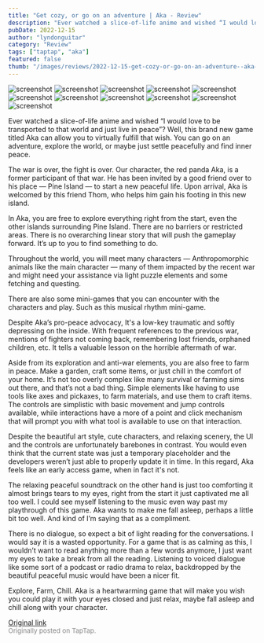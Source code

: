 ```yaml
---
title: "Get cozy, or go on an adventure | Aka - Review"
description: "Ever watched a slice-of-life anime and wished “I would love to be transported to that world and just live in peace”? Well, this brand new game titled Aka can allow you to virtually fulfill that wish. You can go on an adventure, explore the world, or maybe just settle peacefully and find inner peace."
pubDate: 2022-12-15
author: "lyndonguitar"
category: "Review"
tags: ["taptap", "aka"]
featured: false
thumb: "/images/reviews/2022-12-15-get-cozy-or-go-on-an-adventure--aka---review-0.avif"
---
```


<div class="gallery">
  <img src="/images/reviews/2022-12-15-get-cozy-or-go-on-an-adventure--aka---review-0.avif" alt="screenshot" />
  <img src="/images/reviews/2022-12-15-get-cozy-or-go-on-an-adventure--aka---review-1.avif" alt="screenshot" />
  <img src="/images/reviews/2022-12-15-get-cozy-or-go-on-an-adventure--aka---review-2.avif" alt="screenshot" />
  <img src="/images/reviews/2022-12-15-get-cozy-or-go-on-an-adventure--aka---review-3.avif" alt="screenshot" />
  <img src="/images/reviews/2022-12-15-get-cozy-or-go-on-an-adventure--aka---review-4.avif" alt="screenshot" />
  <img src="/images/reviews/2022-12-15-get-cozy-or-go-on-an-adventure--aka---review-5.avif" alt="screenshot" />
  <img src="/images/reviews/2022-12-15-get-cozy-or-go-on-an-adventure--aka---review-6.avif" alt="screenshot" />
  <img src="/images/reviews/2022-12-15-get-cozy-or-go-on-an-adventure--aka---review-7.avif" alt="screenshot" />
  <img src="/images/reviews/2022-12-15-get-cozy-or-go-on-an-adventure--aka---review-8.avif" alt="screenshot" />
  <img src="/images/reviews/2022-12-15-get-cozy-or-go-on-an-adventure--aka---review-9.avif" alt="screenshot" />
  <img src="/images/reviews/2022-12-15-get-cozy-or-go-on-an-adventure--aka---review-10.avif" alt="screenshot" />
</div>

Ever watched a slice-of-life anime and wished “I would love to be transported to that world and just live in peace”? Well, this brand new game titled Aka can allow you to virtually fulfill that wish. You can go on an adventure, explore the world, or maybe just settle peacefully and find inner peace.

The war is over, the fight is over. Our character, the red panda Aka, is a former participant of that war. He has been invited by a good friend over to his place — Pine Island — to start a new peaceful life. Upon arrival, Aka is welcomed by this friend Thom, who helps him gain his footing in this new island.

In Aka, you are free to explore everything right from the start, even the other islands surrounding Pine Island. There are no barriers or restricted areas. There is no overarching linear story that will push the gameplay forward. It’s up to you to find something to do.

Throughout the world, you will meet many characters — Anthropomorphic animals like the main character — many of them impacted by the recent war and might need your assistance via light puzzle elements and some fetching and questing.

There are also some mini-games that you can encounter with the characters and play. Such as this musical rhythm mini-game.

Despite Aka’s pro-peace advocacy, It's a low-key traumatic and softly depressing on the inside. With frequent references to the previous war, mentions of fighters not coming back, remembering lost friends, orphaned children, etc. It tells a valuable lesson on the horrible aftermath of war.

Aside from its exploration and anti-war elements, you are also free to farm in peace. Make a garden, craft some items, or just chill in the comfort of your home. It’s not too overly complex like many survival or farming sims out there, and that’s not a bad thing. Simple elements like having to use tools like axes and pickaxes, to farm materials, and use them to craft items. The controls are simplistic with basic movement and jump controls available, while interactions have a more of a point and click mechanism that will prompt you with what tool is available to use on that interaction.

Despite the beautiful art style, cute characters, and relaxing scenery, the UI and the controls are unfortunately barebones in contrast. You would even think that the current state was just a temporary placeholder and the developers weren’t just able to properly update it in time. In this regard, Aka feels like an early access game, when in fact it's not.

The relaxing peaceful soundtrack on the other hand is just too comforting it almost brings tears to my eyes, right from the start it just captivated me all too well. I could see myself listening to the music even way past my playthrough of this game. Aka wants to make me fall asleep, perhaps a little bit too well. And kind of I’m saying that as a compliment.

There is no dialogue, so expect a bit of light reading for the conversations. I would say it is a wasted opportunity. For a game that is as calming as this, I wouldn’t want to read anything more than a few words anymore, I just want my eyes to take a break from all the reading. Listening to voiced dialogue like some sort of a podcast or radio drama to relax, backdropped by the beautiful peaceful music would have been a nicer fit.

Explore, Farm, Chill. Aka is a heartwarming game that will make you wish you could play it with your eyes closed and just relax, maybe fall asleep and chill along with your character.

[Original link](https://www.taptap.io/post/3758384)<br><span style="font-size: 0.95em; color: #888;">Originally posted on TapTap.</span>
